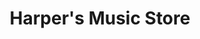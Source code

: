 ---
title: "Harper's Music Store"
url: /chula-vista/harpers-music-store/
shop: musical instrument
---